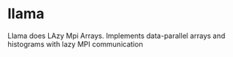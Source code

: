 # llama
Llama does LAzy Mpi Arrays. Implements data-parallel arrays and histograms with lazy MPI communication
